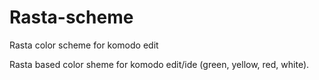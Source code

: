 # Rasta-scheme
Rasta color scheme for komodo edit

Rasta based color sheme for komodo edit/ide (green, yellow, red, white).

